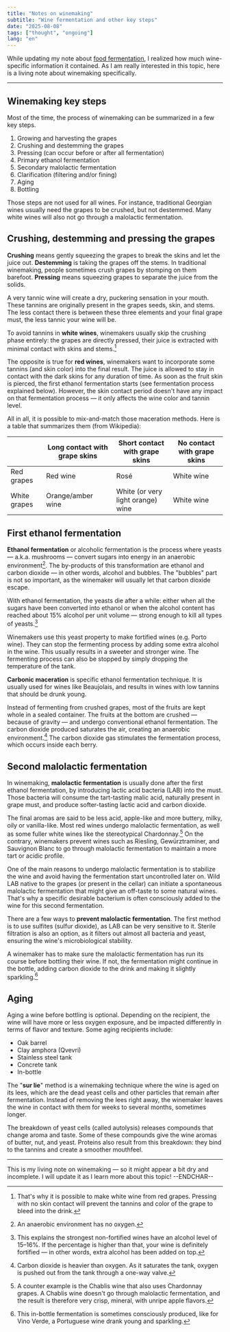 ```yaml
---
title: "Notes on winemaking"
subtitle: "Wine fermentation and other key steps"
date: "2025-08-08"
tags: ["thought", "ongoing"]
lang: "en"
---
```


While updating my note about [food fermentation](/posts/fermentation-behind-the-scenes/), I realized how much wine-specific information it contained. As I am really interested in this topic, here is a living note about winemaking specifically.

---

## Winemaking key steps

Most of the time, the process of winemaking can be summarized in a few key steps.

1. Growing and harvesting the grapes
2. Crushing and destemming the grapes
3. Pressing (can occur before or after all fermentation)
4. Primary ethanol fermentation
5. Secondary malolactic fermentation
6. Clarification (filtering and/or fining)
7. Aging
8. Bottling

Those steps are not used for all wines. For instance, traditional Georgian wines usually need the grapes to be crushed, but not destemmed. Many white wines will also not go through a malolactic fermentation.

## Crushing, destemming and pressing the grapes

**Crushing** means gently squeezing the grapes to break the skins and let the juice out. **Destemming** is taking the grapes off the stems. In traditional winemaking, people sometimes crush grapes by stomping on them barefoot. **Pressing** means squeezing grapes to separate the juice from the solids.

A very tannic wine will create a dry, puckering sensation in your mouth. These tannins are originally present in the grapes seeds, skin, and stems. The less contact there is between these three elements and your final grape must, the less tannic your wine will be.

To avoid tannins in **white wines**, winemakers usually skip the crushing phase entirely: the grapes are directly pressed, their juice is extracted with minimal contact with skins and stems.[^1]

The opposite is true for **red wines**, winemakers want to incorporate some tannins (and skin color) into the final result. The juice is allowed to stay in contact with the dark skins for any duration of time. As soon as the fruit skin is pierced, the first ethanol fermentation starts (see fermentation process explained below). However, the skin contact period doesn't have any impact on that fermentation process ­— it only affects the wine color and tannin level.

All in all, it is possible to mix-and-match those maceration methods. Here is a table that summarizes them (from Wikipedia):

|              | Long contact with grape skins | Short contact with grape skins    | No contact with grape skins |
| ------------ | ----------------------------- | --------------------------------- | --------------------------- |
| Red grapes   | Red wine                      | Rosé                              | White wine                  |
| White grapes | Orange/amber wine             | White (or very light orange) wine | White wine                  |

## First ethanol fermentation

**Ethanol fermentation** or alcoholic fermentation is the process where yeasts — a.k.a. mushrooms — convert sugars into energy in an anaerobic environment[^2]. The by-products of this transformation are ethanol and carbon dioxide — in other words, alcohol and bubbles. The "bubbles" part is not so important, as the winemaker will usually let that carbon dioxide escape.

With ethanol fermentation, the yeasts die after a while: either when all the sugars have been converted into ethanol or when the alcohol content has reached about 15% alcohol per unit volume — strong enough to kill all types of yeasts.[^3]

Winemakers use this yeast property to make fortified wines (e.g. Porto wine). They can stop the fermenting process by adding some extra alcohol in the wine. This usually results in a sweeter and stronger wine. The fermenting process can also be stopped by simply dropping the temperature of the tank.

**Carbonic maceration** is specific ethanol fermentation technique. It is usually used for wines like Beaujolais, and results in wines with low tannins that should be drunk young.

Instead of fermenting from crushed grapes, most of the fruits are kept whole in a sealed container. The fruits at the bottom are crushed­ — because of gravity — and undergo conventional ethanol fermentation. The carbon dioxide produced saturates the air, creating an anaerobic environment.[^4] The carbon dioxide gas stimulates the fermentation process, which occurs inside each berry.

## Second malolactic fermentation

In winemaking, **malolactic fermentation** is usually done after the first ethanol fermentation, by introducing lactic acid bacteria (LAB) into the must. Those bacteria will consume the tart-tasting malic acid, naturally present in grape must, and produce softer-tasting lactic acid and carbon dioxide.

The final aromas are said to be less acid, apple-like and more buttery, milky, oily or vanilla-like. Most red wines undergo malolactic fermentation, as well as some fuller white wines like the stereotypical Chardonnay.[^5] On the contrary, winemakers prevent wines such as Riesling, Gewürztraminer, and Sauvignon Blanc to go through malolactic fermentation to maintain a more tart or acidic profile.

One of the main reasons to undergo malolactic fermentation is to stabilize the wine and avoid having the fermentation start uncontrolled later on. Wild LAB native to the grapes (or present in the cellar) can initiate a spontaneous malolactic fermentation that might give an off-taste to some natural wines. That's why a specific desirable bacterium is often consciously added to the wine for this second fermentation.

There are a few ways to **prevent malolactic fermentation**. The first method is to use sulfites (sulfur dioxide), as LAB can be very sensitive to it. Sterile filtration is also an option, as it filters out almost all bacteria and yeast, ensuring the wine's microbiological stability.

A winemaker has to make sure the malolactic fermentation has run its course before bottling their wine. If not, the fermentation might continue in the bottle, adding carbon dioxide to the drink and making it slightly sparkling.[^6]

## Aging

Aging a wine before bottling is optional. Depending on the recipient, the wine will have more or less oxygen exposure, and be impacted differently in terms of flavor and texture. Some aging recipients include:

- Oak barrel
- Clay amphora (Qvevri)
- Stainless steel tank
- Concrete tank
- In-bottle

The "**sur lie**" method is a winemaking technique where the wine is aged on its lees, which are the dead yeast cells and other particles that remain after fermentation. Instead of removing the lees right away, the winemaker leaves the wine in contact with them for weeks to several months, sometimes longer.

The breakdown of yeast cells (called autolysis) releases compounds that change aroma and taste. Some of these compounds give the wine aromas of butter, nut, and yeast. Proteins also result from this breakdown: they bind to the tannins and create a smoother mouthfeel.

---

This is my living note on winemaking — so it might appear a bit dry and incomplete. I will update it as I learn more about this topic! --ENDCHAR--

[^1]: That's why it is possible to make white wine from red grapes. Pressing with no skin contact will prevent the tannins and color of the grape to bleed into the drink.
[^2]: An anaerobic environment has no oxygen.
[^3]: This explains the strongest non-fortified wines have an alcohol level of 15–16%. If the percentage is higher than that, your wine is definitely fortified — in other words, extra alcohol has been added on top.
[^4]: Carbon dioxide is heavier than oxygen. As it saturates the tank, oxygen is pushed out from the tank through a one-way valve.
[^5]: A counter example is the Chablis wine that also uses Chardonnay grapes. A Chablis wine doesn't go through malolactic fermentation, and the result is therefore very crisp, mineral, with unripe apple flavors.
[^6]: This in-bottle fermentation is sometimes consciously produced, like for Vino Verde, a Portuguese wine drank young and sparkling.
